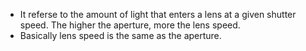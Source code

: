 - It referse to the amount of light that enters a lens at a given shutter speed. The higher the aperture, more the lens speed.
- Basically lens speed is the same as the aperture.